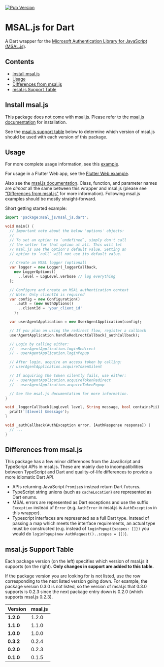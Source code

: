 [![Pub Version](https://img.shields.io/pub/v/msal_js)](https://pub.dev/packages/msal_js)

# MSAL.js for Dart
A Dart wrapper for the [Microsoft Authentication Library for JavaScript (MSAL.js)](https://github.com/AzureAD/microsoft-authentication-library-for-js). 

## Contents
- [Install msal.js](#install-msaljs)
- [Usage](#usage)
- [Differences from msal.js](#differences-from-msaljs)
- [msal.js Support Table](#msaljs-support-table)

## Install msal.js
This package does not come with msal.js. Please refer to the [msal.js documentation](https://github.com/AzureAD/microsoft-authentication-library-for-js/wiki/MSAL-Installation) for installation.

See the [msal.js support table](#msaljs-support-table) below to determine which version of msal.js should be used with each version of this package.

## Usage
For more complete usage information, see this [example](./example/example.md). 

For usage in a Flutter Web app, see the [Flutter Web example](./example/flutter_web_example.md).

Also see the [msal.js documentation](https://github.com/AzureAD/microsoft-authentication-library-for-js/wiki). Class, function, and parameter names are *almost* all the same between this wrapper and msal.js (please see ["Differences from msal.js"](#differences-from-msaljs) for more information). Following msal.js examples should be mostly straight-forward.

Short getting started example:
```dart
import 'package:msal_js/msal_js.dart';

void main() {
  // Important note about the below 'options' objects:
  //
  // To set an option to `undefined`, simply don't call
  // the setter for that option at all. This will let
  // msal.js use the option's default value. Setting an
  // option to `null` will not use its default value.

  // Create an MSAL logger (optional)
  var logger = new Logger(_loggerCallback,
    new LoggerOptions()
      ..level = LogLevel.verbose // log everything
  );

  // Configure and create an MSAL authentication context
  // Note: Only clientId is required
  var config = new Configuration()
    ..auth = (new AuthOptions()
      ..clientId = 'your_client_id'
    );

  var userAgentApplication = new UserAgentApplication(config);

  // If you plan on using the redirect flow, register a callback
  userAgentApplication.handleRedirectCallback(_authCallback);

  // Login by calling either:
  // - userAgentApplication.loginRedirect
  // - userAgentApplication.loginPopup

  // After login, acquire an access token by calling:
  // userAgentApplication.acquireTokenSilent

  // If acquiring the token silently fails, use either:
  // - userAgentApplication.acquireTokenRedirect
  // - userAgentApplication.acquireTokenPopup

  // See the msal.js documentation for more information.
}

void _loggerCallback(LogLevel level, String message, bool containsPii) {
  print('[$level] $message');
}

void _authCallback(AuthException error, [AuthResponse response]) {
  // ...
}
```

## Differences from msal.js
This package has a few minor differences from the JavaScript and TypeScript APIs in msal.js. These are mainly due to incompatibilities between TypeScript and Dart and quality-of-life differences to provide a more idiomatic Dart API.

- APIs returning JavaScript `Promise`s instead return Dart `Future`s.
- TypeScript string unions (such as `cacheLocation`) are represented as Dart enums.
- MSAL errors are represented as Dart exceptions and use the suffix `Exception` instead of `Error` (e.g. `AuthError` in msal.js is `AuthException` in this wrapper).
- Typescript interfaces are represented as a full Dart type. Instead of passing a map which meets the interface requirements, an actual type must be constructed (e.g. instead of `loginPopup({scopes: []})` you would do `loginPopup(new AuthRequest()..scopes = [])`).

## msal.js Support Table
Each package version (on the left) specifies which version of msal.js it supports (on the right). **Only changes in support are added to this table.**

If the package version you are looking for is not listed, use the row corresponding to the next listed version going down. For example, the package version 0.3.0 is not listed, so the version of msal.js that 0.3.0 supports is 0.2.3 since the next package entry down is 0.2.0 (which supports msal.js 0.2.3).

| Version     | msal.js |
| ----------- | ------- |
| **1.2.0**   | 1.2.0   |
| **1.1.0**   | 1.1.0   |
| **1.0.0**   | 1.0.0   |
| **0.3.2**   | 0.2.4   |
| **0.2.0**   | 0.2.3   |
| **0.1.0**   | 0.1.5   |
